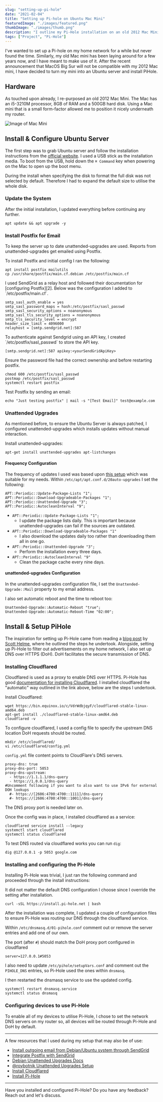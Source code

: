 ```yaml
---
slug: "setting-up-pi-hole"
date: "2021-02-04"
title: "Setting up Pi-hole on Ubuntu Mac Mini"
featuredImage: "./images/featured.png"
thumbImage: "./images/thumb.png"
description: "I outline my Pi-Hole installation on an old 2012 Mac Mini to filter out advertisements on my local network."
tags: ["Project", "Pi-Hole"]
---
```


I've wanted to set up a Pi-hole on my home network for a while but never found the time. Similarly, my old Mac mini has been laying around for a few years now, and I have meant to make use of it. After the recent announcement that MacOS Big Sur will not be compatible with my 2012 Mac mini, I have decided to turn my mini into an Ubuntu server and install PiHole.

## Hardware

As touched upon already, I re-purposed an old 2012 Mac Mini. The Mac has an i5-3210M processor, 8GB of RAM and a 500GB hard disk. Using a Mac mini that is a small form-factor allowed me to position it nicely underneath my router.

![Image of Mac Mini](./images/mac-mini.jpg)

## Install & Configure Ubuntu Server

The first step was to grab Ubuntu server and follow the installation instructions from the [official website][1]. I used a USB stick as the installation media. To boot from the USB, hold down the `⌘ Command` key when powering on the Mac to open up the boot menu.

<Callout>
During the install when specifying the disk to format the full disk was not selected by default. Therefore I had to expand the default size to utilise the whole disk.
</Callout>

### Update the System

<Preamble>
After the initial installation, I updated everything before continuing any further.
</Preamble>

```shell
apt update && apt upgrade -y
```

### Install Postfix for Email

To keep the server up to date unattended-upgrades are used. Reports from unattended-upgrades get emailed using Postfix.

<Preamble>
To install Postfix and initial config I ran the following:
</Preamble>

```shell
apt install postfix mailutils
cp /usr/share/postfix/main.cf.debian /etc/postfix/main.cf
```

<Preamble>
I used SendGrid as a relay host and followed their documentation for [configuring Postfix][2]. Below was the configuration I added to `/etc/postfix/main.cf`.
</Preamble>

```
smtp_sasl_auth_enable = yes
smtp_sasl_password_maps = hash:/etc/postfix/sasl_passwd
smtp_sasl_security_options = noanonymous
smtp_sasl_tls_security_options = noanonymous
smtp_tls_security_level = encrypt
header_size_limit = 4096000
relayhost = [smtp.sendgrid.net]:587
```

<Preamble>
To authenticate against Sendgrid using an API key, I created `/etc/postfix/sasl_passwd` to store the API key.
</Preamble>

```
[smtp.sendgrid.net]:587 apikey:<yourSendGridApiKey>
```

<Preamble>
Ensure the password file had the correct ownership and before restarting postfix.
</Preamble>

```shell
chmod 600 /etc/postfix/sasl_passwd
postmap /etc/postfix/sasl_passwd
systemctl restart postfix
```

<Preamble>
Test Postfix by sending an email:
</Preamble>

```shell
echo "Just testing postfix" | mail -s "[Test Email]" test@example.com
```

### Unattended Upgrades

As mentioned before, to ensure the Ubuntu Server is always patched, I configured unattended-upgrades which installs updates without manual interaction.

<Preamble>
Install unattended-upgrades:
</Preamble>

```shell
apt-get install unattended-upgrades apt-listchanges
```

#### Frequency Configuration

<Preamble>

The frequency of updates I used was based upon [this setup][3] which was suitable for my needs.
Within `/etc/apt/apt.conf.d/20auto-upgrades` I set the following:
</Preamble>

```
APT::Periodic::Update-Package-Lists "1";
APT::Periodic::Download-Upgradeable-Packages "1";
APT::Periodic::Unattended-Upgrade "3";
APT::Periodic::AutocleanInterval "9";
```

- `APT::Periodic::Update-Package-Lists "1";`
    - I update the package lists daily. This is important because unattended-upgrades can fail if the sources are outdated.
- `APT::Periodic::Download-Upgradeable-Packages "1"`
    - I also download the updates daily too rather than downloading them all in one go.
- `APT::Periodic::Unattended-Upgrade "3";`
    - Perform the installation every three days.
- `APT::Periodic::AutocleanInterval "9"`
    - Clean the package cache every nine days.

#### unattended-upgrades Configuration

In the unattended-upgrades configuration file, I set the `Unattended-Upgrade::Mail` property to my email address.

<Preamble>
I also set automatic reboot and the time to reboot too:
</Preamble>

```
Unattended-Upgrade::Automatic-Reboot "true";
Unattended-Upgrade::Automatic-Reboot-Time "02:00";
```

## Install & Setup PiHole

The inspiration for setting up Pi-Hole came from reading a [blog post][4] by [Scott Helme][5], where he outlined the steps he undertook. Alongside, setting up Pi-Hole to filter out advertisements on my home network, I also set up DNS over HTTPS (DoH). DoH facilitates the secure transmission of DNS.

### Installing Cloudflared

Cloudflared is used as a proxy to enable DNS over HTTPS. Pi-Hole has good [documentation for installing Cloudflared][6]. I installed cloudflared the "automatic" way outlined in the link above, below are the steps I undertook.

<Preamble>
Install Cloudflared:
</Preamble>

```shell
wget https://bin.equinox.io/c/VdrWdbjqyF/cloudflared-stable-linux-amd64.deb
apt-get install ./cloudflared-stable-linux-amd64.deb
cloudflared -v
```

<Preamble>
To configure cloudflared, I used a config file to specify the upstream DNS location DoH requests should be routed.
</Preamble>

```shell
mkdir /etc/cloudflared/
vi /etc/cloudflared/config.yml
```

<Preamble>

`config.yml` file content points to CloudFlare's DNS servers.
</Preamble>

```
proxy-dns: true
proxy-dns-port: 5053
proxy-dns-upstream:
  - https://1.1.1.1/dns-query
  - https://1.0.0.1/dns-query
#Uncomment following if you want to also want to use IPv6 for external DOH lookups
  #- https://[2606:4700:4700::1111]/dns-query
  #- https://[2606:4700:4700::1001]/dns-query
```

<Callout>
  The DNS proxy port is needed later on.
</Callout>

<Preamble>

Once the config was in place, I installed cloudflared as a service:
</Preamble>

```shell
cloudflared service install --legacy
systemctl start cloudflared
systemctl status cloudflared
```

<Preamble>

To test DNS routed via cloudflared works you can run `dig`:
</Preamble>

```shell
dig @127.0.0.1 -p 5053 google.com
```

### Installing and configuring the Pi-Hole

Installing Pi-Hole was trivial, I just ran the following command and proceeded through the install instructions:

<Callout>
  It did not matter the default DNS configuration I choose since I override the setting after installation.
</Callout>

```shell
curl -sSL https://install.pi-hole.net | bash
```

After the installation was complete, I updated a couple of configuration files to ensure Pi-Hole was routing our DNS through the cloudflared service.

Within `/etc/dnsmasq.d/01-pihole.conf` comment out or remove the server entries and add one of our own.

<Callout>

The port (after `#`) should match the DoH proxy port configured in cloudflared
</Callout>

```
server=127.0.0.1#5053
```

I also need to update `/etc/pihole/setupVars.conf` and comment out the `PIHOLE_DNS` entries, so Pi-Hole used the ones within `dnsmasq`.

<Preamble>
I then restarted the dnsmasq service to use the updated config.
</Preamble>

```shell
systemctl restart dnsmasq.service
systemctl status dnsmasq
```

### Configuring devices to use Pi-Hole

To enable all of my devices to utilise Pi-Hole, I chose to set the network DNS servers on my router so, all devices will be routed through Pi-Hole and DoH by default.

<hr />

A few resources that I used during my setup that may also be of use:

- [Install outgoing email from Debian/Ubuntu system through SendGrid][7]
- [Integrate Postfix with SendGrid][2]
- [Debian Unattended Upgrades Docs][8]
- [@roybotnik Unattended Upgrades Setup][9]
- [Install Cloudflared][6]
- [Install Pi-Hole][10]

<hr />

Have you installed and configured Pi-Hole? Do you have any feedback? Reach out and let's discuss.

[1]: https://ubuntu.com/tutorials/install-ubuntu-server#1-overview
[2]: https://sendgrid.com/docs/for-developers/sending-email/postfix/
[3]: https://gist.github.com/roybotnik/b0ec2eda2bc625e19eaf#frequency-configuration
[4]: https://scotthelme.co.uk/securing-dns-across-all-of-my-devices-with-pihole-dns-over-https-1-1-1-1/
[5]: https://twitter.com/Scott_Helme
[6]: https://docs.pi-hole.net/guides/dns/cloudflared/
[7]: https://gist.github.com/wnasich/71093e406c07ed3f03f63da8abd6ce97
[8]: https://wiki.debian.org/UnattendedUpgrades
[9]: https://gist.github.com/roybotnik/b0ec2eda2bc625e19eaf
[10]: https://docs.pi-hole.net/main/basic-install
